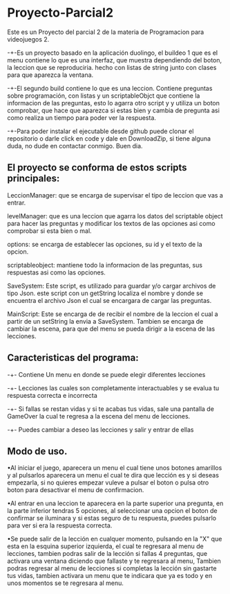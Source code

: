 # Proyecto-Parcial2
Este es un Proyecto del parcial 2 de la materia de Programacion para videojuegos 2.

-+-Es un proyecto basado en la aplicación duolingo, el buildeo 1 que es el menu contiene lo que es una interfaz, que muestra dependiendo del boton, la leccion que se reproduciria. hecho con listas de string junto con clases para que aparezca la ventana.

-+-El segundo build contiene lo que es una leccion. Contiene preguntas sobre programación, con listas y un scriptableObjct que contiene la informacion de las preguntas, esto lo agarra otro script y y utiliza un boton comprobar, que hace que aparezca si estas bien y cambia de pregunta asi como realiza un tiempo para poder ver la respuesta. 

-+-Para poder instalar el ejecutable desde github puede clonar el repositorio o darle click en code y dale en DownloadZip, si tiene alguna duda, no dude en contactar conmigo. Buen dia.

El proyecto se conforma de estos scripts principales:
---
LeccionManager: que se encarga de supervisar el tipo de leccion que vas a entrar.

levelManager: que es una leccion que agarra los datos del scriptable object para hacer las preguntas y modificar los textos de las opciones asi como comprobar si esta bien o mal. 

options: se encarga de establecer las opciones, su id y el texto de la opcion.

scriptableobject: mantiene todo la informacion de las preguntas, sus respuestas asi como las opciones.

SaveSystem: Este script, es utilizado para guardar y/o cargar archivos de tipo Json. este script con un getString localiza el nombre y donde se encuentra el archivo Json el cual se encargara de cargar las preguntas.

MainScript: Este se encarga de de recibir el nombre de la leccion el cual a partir de un setString la envia a SaveSystem. Tambien se encarga de cambiar la escena, para que del menu se pueda dirigir a la escena de las lecciones.

Caracteristicas del programa:
---
-+- Contiene Un menu en donde se puede elegir diferentes lecciones 

-+- Lecciones las cuales son completamente interactuables y se evalua tu respuesta correcta e incorrecta

-+- Si fallas se restan vidas y si te acabas tus vidas, sale una pantalla de GameOver la cual te regresa a la escena del menu de lecciones. 

-+- Puedes cambiar a deseo las lecciones y salir y entrar de ellas

Modo de uso. 
---
•Al iniciar el juego, aparecera un menu el cual tiene unos botones amarillos y al pulsarlos aparecera un menu el cual te dira que lección es y si deseas empezarla, si no quieres empezar vuleve a pulsar el boton o pulsa otro boton para desactivar el menu de confirmacion. 

•Al entrar en una leccion te aparecera en la parte superior una pregunta, en la parte inferior tendras 5 opciones, al seleccionar una opcion el boton de confirmar se iluminara y si estas seguro de tu respuesta, puedes pulsarlo para ver si era la respuesta correcta.

•Se puede salir de la lección en cualquer momento, pulsando en la "X" que esta en la esquina superior izquierda, el cual te regresara al menu de lecciones, tambien podras salir de la lección si fallas 4 preguntas, que activara una ventana diciendo que fallaste y te regresara al menu, Tambien podras regresar al menu de lecciones si completas la lección sin gastarte tus vidas, tambien activara un menu que te indicara que ya es todo y en unos momentos se te regresara al menu.
